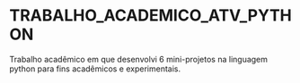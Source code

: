 # TRABALHO_ACADEMICO_ATV_PYTHON
Trabalho acadêmico em que desenvolvi 6 mini-projetos na linguagem python para fins acadêmicos e experimentais.

